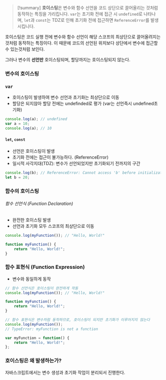 >[!summary]
>**호이스팅**은 변수와 함수 선언을 코드 상단으로 끌어올리는 것처럼 동작하는 특징을 가리킵니다. `var`는 초기화 전에 접근 시 `undefined`로 나타나며, `let`과 `const`는 TDZ로 인해 초기화 전에 접근하면 `ReferenceError`를 발생시킵니다.

호이스팅은 코드 실행 전에 변수와 함수 선언이 해당 스코프의 최상단으로 끌어올려지는 것처럼 동작하는 특징이다.  이 때문에 코드의 선언된 위치보다 상단에서 변수에 접근할 수 있는것처럼 보인다.

그러나 변수의 **선언만** 호이스팅되며, 할당까지는 호이스팅되지 않는다.

### 변수의 호이스팅

### `var`
- 호이스팅이 발생하여 변수 선언과 초기화는 최상단으로 이동
- 할당은 되지않아 할당 전에는 undefinded로 평가 (var는 선언즉시 undefined초기화)
```typescript
console.log(a); // undefined
var a = 10;
console.log(a); // 10
```

#### `let`, `const`
- 선언은 호이스팅이 발생
- 초기화 전에는 접근이 불가능하다. (ReferenceError)
- 일시적 사각지대(TDZ): 변수가 선언되었지만 초기화되기 전까지의 구간
```typescript
console.log(b); // ReferenceError: Cannot access 'b' before initialization
let b = 20;
```

### 함수의 호이스팅

###### 함수 선언식 (Function Declaration)
- 완전한 호이스팅 발생
- 선언과 초기화 모두 스코프의 최상단으로 이동
```typescript
console.log(myFunction()); // "Hello, World!" 

function myFunction() { 
	return "Hello, World!"; 
} 
```


### 함수 표현식 (Function Expression)
- 변수와 동일하게 동작

```typescript
// 함수 선언식은 호이스팅이 완전하게 작동 
console.log(myFunction()); // "Hello, World!" 

function myFunction() { 
	return "Hello, World!"; 
} 

// 함수 표현식은 변수처럼 동작하므로, 호이스팅이 되지만 초기화가 이루어지지 않는다 
console.log(myFunction()); 
// TypeError: myFunction is not a function 

var myFunction = function() { 
	return "Hello, World!"; 
};
```

### 호이스팅은 왜 발생하는가?
자바스크립트에서는 변수 생성과 초기화  작업이 분리되서 진행한다.

